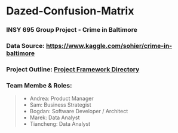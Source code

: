 # **Dazed-Confusion-Matrix**
### INSY 695 Group Project - Crime in Baltimore
### Data Source: https://www.kaggle.com/sohier/crime-in-baltimore 
### Project Outline: [Project Framework Directory](https://github.com/McGill-MMA-EnterpriseAnalytics/Dazed-Confusion-Matrix/tree/master/Project_Framework)
### Team Membe & Roles: 
 > * Andrea: Product Manager
 > * Sam: Business Strategist
 > * Bogdan: Software Developer / Architect
 > * Marek: Data Analyst
 > * Tiancheng: Data Analyst

